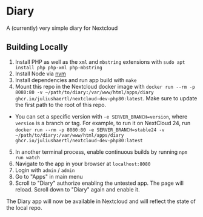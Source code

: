 # Diary

A (currently) very simple diary for Nextcloud

## Building Locally

1. Install PHP as well as the `xml` and `mbstring` extensions with `sudo apt install php php-xml php-mbstring`
2. Install Node via [nvm](https://github.com/nvm-sh/nvm)
3. Install dependencies and run app build with `make`
4. Mount this repo in the Nextcloud docker image with `docker run --rm -p 8080:80 -v ~/path/to/diary:/var/www/html/apps/diary ghcr.io/juliushaertl/nextcloud-dev-php80:latest`. Make sure to update the first path to the root of this repo.
  * You can set a specific version with `-e SERVER_BRANCH=version`, where `version` is a branch or tag. For example, to run it on NextCloud 24, run `docker run --rm -p 8080:80 -e SERVER_BRANCH=stable24 -v ~/path/to/diary:/var/www/html/apps/diary ghcr.io/juliushaertl/nextcloud-dev-php80:latest`
5. In another terminal process, enable continuous builds by running `npm run watch`
6. Navigate to the app in your browser at `localhost:8080`
7. Login with `admin` / `admin`
8. Go to "Apps" in main menu
9. Scroll to "Diary" authorize enabling the untested app. The page will reload. Scroll down to "Diary" again and enable it.

The Diary app will now be available in Nextcloud and will reflect the state of the local repo.
